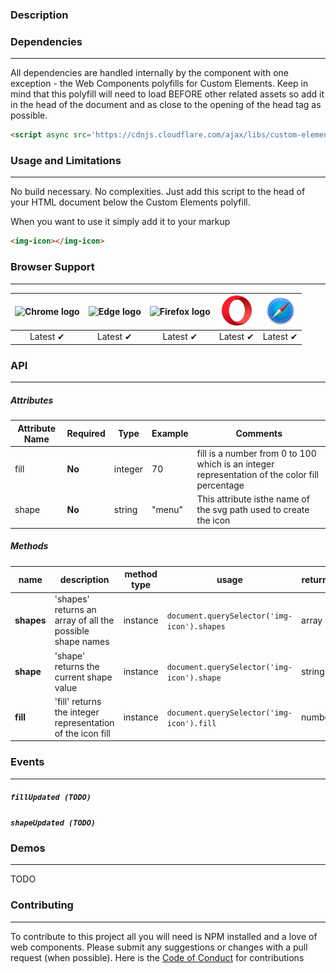 ### Description


### Dependencies
---
All dependencies are handled internally by the component with one exception - the Web Components polyfills for Custom Elements. Keep in mind that this polyfill will need to load BEFORE other related assets so add it in the head of the document and as close to the opening of the head tag as possible.

```html
<script async src='https://cdnjs.cloudflare.com/ajax/libs/custom-elements/1.1.0/custom-elements.min.js' ></script>
```

### Usage and Limitations
---

No build necessary. No complexities. Just add this script to the head of your HTML document below the Custom Elements polyfill.

When you want to use it simply add it to your markup
````html
<img-icon></img-icon>
````

### Browser Support
---------------

| <img src="https://raw.githubusercontent.com/alrra/browser-logos/master/chrome/chrome_64x64.png" width="48px" height="48px" alt="Chrome logo"> | <img src="https://raw.githubusercontent.com/alrra/browser-logos/master/edge/edge_64x64.png" width="48px" height="48px" alt="Edge logo"> | <img src="https://raw.githubusercontent.com/alrra/browser-logos/master/firefox/firefox_64x64.png" width="48px" height="48px" alt="Firefox logo"> | <img src="https://raw.githubusercontent.com/alrra/browser-logos/master/opera/opera_64x64.png" width="48px" height="48px" alt="Opera logo"> | <img src="https://raw.githubusercontent.com/alrra/browser-logos/master/safari/safari_64x64.png" width="48px" height="48px" alt="Safari logo"> |
|:---:|:---:|:---:|:---:|:---:|
| Latest ✔ | Latest ✔ | Latest ✔ | Latest ✔ | Latest ✔ |

### API
---

##### Attributes

| Attribute Name | Required | Type | Example | Comments |
| --- | --- | --- | --- | --- |
| fill | **No** | integer | 70 | fill is a number from 0 to 100 which is an integer representation of the color fill percentage |
| shape | **No** | string | "menu" | This attribute isthe name of the svg path used to create the icon |

##### Methods

| name | description | method type | usage | returns |
| ---- | ----------- | ----- |  ----- | --- |
| **shapes** | 'shapes' returns an array of all the possible shape names | instance | `document.querySelector('img-icon').shapes` | array |
| **shape** | 'shape' returns the current shape value | instance | `document.querySelector('img-icon').shape` | string |
| **fill** | 'fill' returns the integer representation of the icon fill | instance | `document.querySelector('img-icon').fill` | number |

### Events
---

##### **`fillUpdated (TODO)`**
##### **`shapeUpdated (TODO)`**

<!-- **ratingUpdated** is a DOM Custom Event that fires whenever the value of the `star-rating` element is updated.

| event detail | default value | type |
| --- |:---:|:---:|
| `event.detail.maxValue` | `5` | `number` |
| `event.detail.value` | `0` | `number` | -->

<!-- ##### Usage Example
Add an event listener as seen below. When you tap or click on a star, the console should output the correct state information of that element.

```javascript
    document.querySelector('star-rating').addEventListener('ratingUpdated', function(evt){
        // do something with the event information `evt.detail`
        console.log(evt.detail.maxValue, evt.detail.value);
    });
``` -->

<!-- ### Development
---

Use an existing application server to load the demos and set the root to the folder. Then you can navigate with your browser to the localhost & port. If you want a quick and easy server user `serve`. Serve uses port 3000 by default.

##### Download webpack & serve (optional)
```shell
$ npm i serve webpack -g
```
###### Running the server locally (using `serve`)
```shell
$ npm run demo
```

To view the demo in the browser using the serve module, navigate in your browser to `localhost:3000` after running the above command. Most API examples are testable on the demo page.

Online examples are on the the project [github pages](http://nevraeka.github.io/star-rating/) -->

### <img-icon> Demos
---
TODO
<!-- ##### Changing the image src attribute
[![changing the image src attribute](https://raw.githubusercontent.com/Nevraeka/star-rating/master/img/changing-the-image-source.png)](http://codepen.io/Nevraeka/pen/qZpryV/) -->

### Contributing
---

To contribute to this project all you will need is NPM installed and a love of web components. Please submit any suggestions or changes with a pull request (when possible). Here is the [Code of Conduct]() for contributions